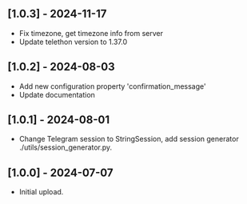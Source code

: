 ## [1.0.3] - 2024-11-17
- Fix timezone, get timezone info from server
- Update telethon version to 1.37.0

## [1.0.2] - 2024-08-03
- Add new configuration property 'confirmation_message'
- Update documentation

## [1.0.1] - 2024-08-01

- Change Telegram session to StringSession, add session generator ./utils/session_generator.py.

## [1.0.0] - 2024-07-07

- Initial upload.